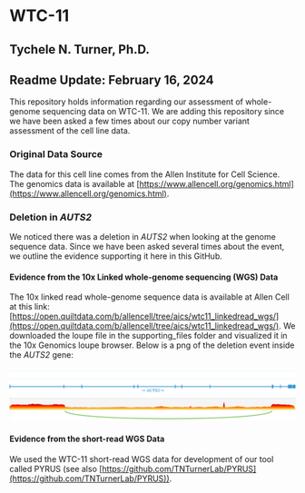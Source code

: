 # WTC-11
## Tychele N. Turner, Ph.D.
## Readme Update: February 16, 2024

This repository holds information regarding our assessment of whole-genome sequencing data on WTC-11. We are adding this repository since we have been asked a few times about our copy number variant assessment of the cell line data.

### Original Data Source
The data for this cell line comes from the Allen Institute for Cell Science. The genomics data is available at [https://www.allencell.org/genomics.html](https://www.allencell.org/genomics.html).

### Deletion in *AUTS2*
We noticed there was a deletion in *AUTS2* when looking at the genome sequence data. Since we have been asked several times about the event, we outline the evidence supporting it here in this GitHub.

#### Evidence from the 10x Linked whole-genome sequencing (WGS) Data
The 10x linked read whole-genome sequence data is available at Allen Cell at this link: [https://open.quiltdata.com/b/allencell/tree/aics/wtc11_linkedread_wgs/](https://open.quiltdata.com/b/allencell/tree/aics/wtc11_linkedread_wgs/). We downloaded the loupe file in the supporting_files folder and visualized it in the 10x Genomics loupe browser. Below is a png of the deletion event inside the *AUTS2* gene:

![AUTS2](images/WTC-11-10x-WGS-AUTS2-Deletion.png "AUTS2")

#### Evidence from the short-read WGS Data
We used the WTC-11 short-read WGS data for development of our tool called PYRUS (see also [https://github.com/TNTurnerLab/PYRUS](https://github.com/TNTurnerLab/PYRUS)).


